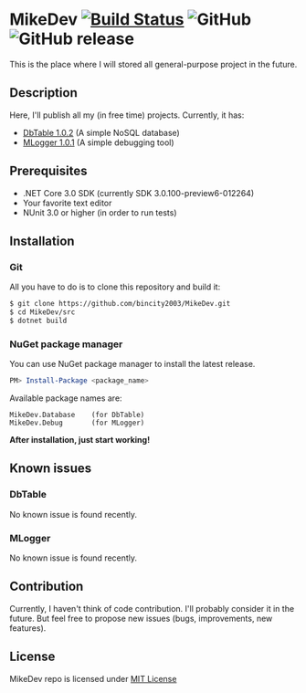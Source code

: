 # MikeDev [![Build Status](https://travis-ci.org/bincity2003/MikeDev.svg?branch=master)](https://travis-ci.org/bincity2003/MikeDev) ![GitHub](https://img.shields.io/github/license/bincity2003/MikeDev.svg?color=red&label=License&logo=MIT&style=plastic) ![GitHub release](https://img.shields.io/github/release/bincity2003/MikeDev.svg?logoColor=orange)
This is the place where I will stored all general-purpose project in the future.
## Description
Here, I'll publish all my (in free time) projects. Currently, it has:
* [DbTable 1.0.2](https://github.com/bincity2003/MikeDev/tree/dbtable-development/MikeDev.Db) (A simple NoSQL database)
* [MLogger 1.0.1](https://github.com/bincity2003/MikeDev/tree/mlogger-development/MikeDev.Debug) (A simple debugging tool)
## Prerequisites
* .NET Core 3.0 SDK (currently SDK 3.0.100-preview6-012264)
* Your favorite text editor
* NUnit 3.0 or higher (in order to run tests)
## Installation
### Git
All you have to do is to clone this repository and build it:
```bash
$ git clone https://github.com/bincity2003/MikeDev.git
$ cd MikeDev/src
$ dotnet build
```
### NuGet package manager
You can use NuGet package manager to install the latest release.
```powershell
PM> Install-Package <package_name>
```
Available package names are:
```
MikeDev.Database    (for DbTable)
MikeDev.Debug       (for MLogger)
```
**After installation, just start working!**
## Known issues
### DbTable
No known issue is found recently.
### MLogger
No known issue is found recently.
## Contribution
Currently, I haven't think of code contribution. I'll probably consider it in the future. 
But feel free to propose new issues (bugs, improvements, new features).
## License
MikeDev repo is licensed under [MIT License](https://github.com/bincity2003/MikeDev/blob/master/LICENSE)
